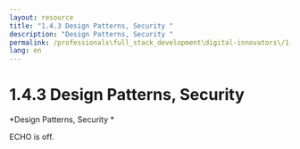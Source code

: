 ```yaml
---
layout: resource
title: "1.4.3 Design Patterns, Security "
description: "Design Patterns, Security "
permalink: /professionals\full_stack_development\digital-innovators\/1-4-3-design-patterns-security-advanced-interactions/
lang: en
---
```


# 1.4.3 Design Patterns, Security 

*Design Patterns, Security *

ECHO is off.
